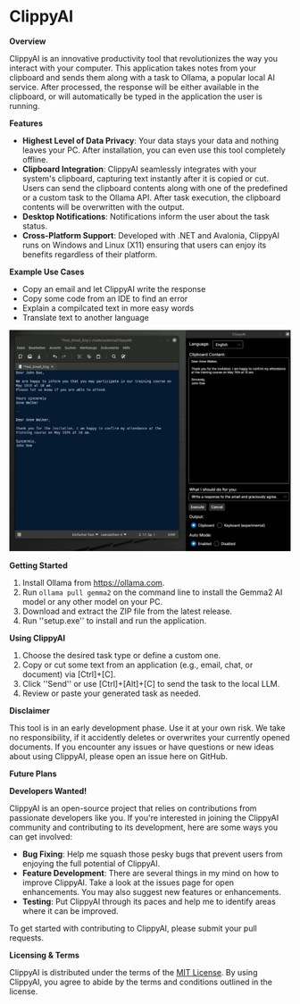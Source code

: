 **ClippyAI**
================

**Overview**

ClippyAI is an innovative productivity tool that revolutionizes the way you interact with your computer. This
application takes notes from your clipboard and sends them along with a task to Ollama, a popular local AI service.
After processed, the response will be either available in the clipboard, or will automatically be typed in 
the application the user is running.

**Features**

* **Highest Level of Data Privacy**: Your data stays your data and nothing leaves your PC. After installation, you can
even use this tool completely offline.
* **Clipboard Integration**: ClippyAI seamlessly integrates with your system's clipboard, capturing text instantly
after it is copied or cut. Users can send the clipboard contents along with one of the predefined or a custom task
to the Ollama API. After task execution, the clipboard contents will be overwritten with the output.
* **Desktop Notifications**: Notifications inform the user about the task status.
* **Cross-Platform Support**: Developed with .NET and Avalonia, ClippyAI runs on Windows and Linux (X11)
ensuring that users can enjoy its benefits regardless of their platform.

**Example Use Cases**

* Copy an email and let ClippyAI write the response
* Copy some code from an IDE to find an error
* Explain a compilcated text in more easy words
* Translate text to another language

![Clippy Example](./Images/clippy.png)

**Getting Started**

1. Install Ollama from https://ollama.com.
2. Run `ollama pull gemma2` on the command line to install the Gemma2 AI model or any other model on your PC.
3. Download and extract the ZIP file from the latest release.
4. Run ''setup.exe'' to install and run the application.

**Using ClippyAI**

1. Choose the desired task type or define a custom one.
2. Copy or cut some text from an application (e.g., email, chat, or document) via [Ctrl]+[C].
3. Click ''Send'' or use [Ctrl]+[Alt]+[C] to send the task to the local LLM.
4. Review or paste your generated task as needed.

**Disclaimer**

This tool is in an early development phase. Use it at your own risk. We take no responsibility, if it accidently
deletes or overwrites your currently opened documents.
If you encounter any issues or have questions or new ideas about using ClippyAI, please open an issue here on GitHub.

**Future Plans**



**Developers Wanted!**

ClippyAI is an open-source project that relies on contributions from passionate developers like you. If you're
interested in joining the ClippyAI community and contributing to its development, here are some ways you can get
involved:

* **Bug Fixing**: Help me squash those pesky bugs that prevent users from enjoying the full potential of ClippyAI.
* **Feature Development**: There are several things in my mind on how to improve ClippyAI. Take a look at the issues page for open enhancements. You may also suggest new features or enhancements.
* **Testing**: Put ClippyAI through its paces and help me to identify areas where it can be improved.

To get started with contributing to ClippyAI, please submit your pull requests.

**Licensing & Terms**

ClippyAI is distributed under the terms of the [MIT License](/LICENSE.md). By using ClippyAI, you agree to abide by
the terms and conditions outlined in the license.

